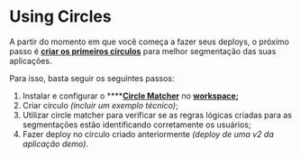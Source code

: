 # Using Circles

A partir do momento em que você começa a fazer seus deploys, o próximo passo é [**criar os primeiros círculos**](https://docs.charlescd.io/referencia-1/circles) para melhor segmentação das suas aplicações. 

Para isso, basta seguir os seguintes passos: 

1. Instalar e configurar o ****[**Circle Matcher**](https://docs.charlescd.io/referencia-1/circle-matcher) no [**workspace**](https://docs.charlescd.io/primeiros-passsos/definindo-workspace)**;** 
2. Criar círculo _\(incluir um exemplo técnico\)_; 
3. Utilizar circle matcher para verificar se as regras lógicas criadas para as segmentações estão identificando corretamente os usuários; 
4. Fazer deploy no círculo criado anteriormente _\(deploy de uma v2 da aplicação demo\)._

